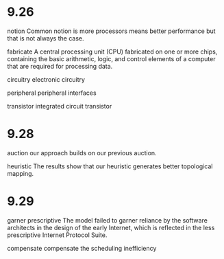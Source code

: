 # 9.26

notion 
Common notion is more processors means better performance but that is not always the case.

fabricate
A central processing unit (CPU) fabricated on one or more chips, containing the basic arithmetic, logic, and control elements of a computer that are required for processing data.

circuitry
electronic circuitry

peripheral
peripheral interfaces

transistor
integrated circuit transistor

# 9.28

auction
our approach builds on our previous auction.

heuristic
The results show that our heuristic generates better topological mapping.

# 9.29

garner
prescriptive
The model failed to garner reliance by the software architects in the design of the early Internet, which is reflected in the less prescriptive Internet Protocol Suite.

compensate
compensate the scheduling inefficiency

